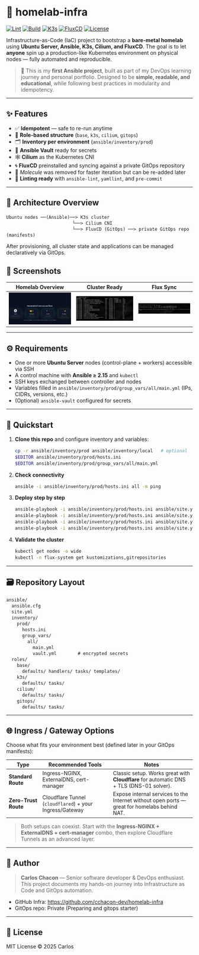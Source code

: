 # 🧩 homelab-infra

[![Lint](https://github.com/cchacon-dev/homelab-infra/actions/workflows/lint.yml/badge.svg)](https://github.com/cchacon-dev/homelab-infra/actions/workflows/lint.yml)
[![Build](https://img.shields.io/badge/ansible-idempotent-blue)](#)
[![K3s](https://img.shields.io/badge/k3s-ready-green)](#)
[![FluxCD](https://img.shields.io/badge/gitops-fluxcd-2ea44f)](#)
[![License](https://img.shields.io/badge/license-MIT-lightgrey)](#)

Infrastructure-as-Code (IaC) project to bootstrap a **bare-metal homelab** using **Ubuntu Server, Ansible, K3s, Cilium, and FluxCD**.
The goal is to let **anyone** spin up a production-like Kubernetes environment on physical nodes — fully automated and reproducible.

> 🧠 This is my **first Ansible project**, built as part of my DevOps learning journey and personal portfolio.
> Designed to be **simple, readable, and educational**, while following best practices in modularity and idempotency.

---

## ✨ Features

- ✅ **Idempotent** — safe to re-run anytime
- 🧱 **Role-based structure** (`base`, `k3s`, `cilium`, `gitops`)
- 🗂️ **Inventory per environment** (`ansible/inventory/prod`)
- 🔐 **Ansible Vault** ready for secrets
- 🕸️ **Cilium** as the Kubernetes CNI
- 🌀 **FluxCD** preinstalled and syncing against a private GitOps repository
- 🧪 *Molecule* was removed for faster iteration but can be re-added later
- 🧹 **Linting ready** with `ansible-lint`, `yamllint`, and `pre-commit`

---

## 🧭 Architecture Overview

```
Ubuntu nodes ──(Ansible)──> K3s cluster
                         └──> Cilium CNI
                         └──> FluxCD (GitOps) ──> private GitOps repo (manifests)
```

After provisioning, all cluster state and applications can be managed declaratively via GitOps.

## 📸 Screenshots

| Homelab Overview | Cluster Ready | Flux Sync |
|------------------|---------------|------------|
| ![Overview](docs/overview.png) | ![Cluster Ready](docs/cluster-ready.png) | ![Flux Sync](docs/flux-sync.png) |

---

## ⚙️ Requirements

- One or more **Ubuntu Server** nodes (control-plane + workers) accessible via SSH
- A control machine with **Ansible ≥ 2.15** and `kubectl`
- SSH keys exchanged between controller and nodes
- Variables filled in `ansible/inventory/prod/group_vars/all/main.yml` (IPs, CIDRs, versions, etc.)
- (Optional) `ansible-vault` configured for secrets

---

## 🚀 Quickstart

1. **Clone this repo** and configure inventory and variables:

   ```bash
   cp -r ansible/inventory/prod ansible/inventory/local   # optional
   $EDITOR ansible/inventory/prod/hosts.ini
   $EDITOR ansible/inventory/prod/group_vars/all/main.yml
   ```

2. **Check connectivity**

   ```bash
   ansible -i ansible/inventory/prod/hosts.ini all -m ping
   ```

3. **Deploy step by step**

   ```bash
   ansible-playbook -i ansible/inventory/prod/hosts.ini ansible/site.yml --tags base
   ansible-playbook -i ansible/inventory/prod/hosts.ini ansible/site.yml --tags k3s
   ansible-playbook -i ansible/inventory/prod/hosts.ini ansible/site.yml --tags cilium
   ansible-playbook -i ansible/inventory/prod/hosts.ini ansible/site.yml --tags gitops
   ```

4. **Validate the cluster**

   ```bash
   kubectl get nodes -o wide
   kubectl -n flux-system get kustomizations,gitrepositories
   ```

---

## 🗃️ Repository Layout

```
ansible/
  ansible.cfg
  site.yml
  inventory/
    prod/
      hosts.ini
      group_vars/
        all/
          main.yml
          vault.yml        # encrypted secrets
  roles/
    base/
      defaults/ handlers/ tasks/ templates/
    k3s/
      defaults/ tasks/
    cilium/
      defaults/ tasks/
    gitops/
      defaults/ tasks/
```

---

## 🌐 Ingress / Gateway Options

Choose what fits your environment best (defined later in your GitOps manifests):

| Type | Recommended Tools | Notes |
|------|-------------------|-------|
| **Standard Route** | Ingress-NGINX, ExternalDNS, cert-manager | Classic setup. Works great with **Cloudflare** for automatic DNS + TLS (DNS-01 solver). |
| **Zero-Trust Route** | Cloudflare Tunnel (`cloudflared`) + your Ingress/Gateway | Expose internal services to the Internet without open ports — great for homelabs behind NAT. |

> Both setups can coexist.
> Start with the **Ingress-NGINX + ExternalDNS + cert-manager** combo, then explore Cloudflare Tunnels as an advanced layer.

---

## 👤 Author

> **Carlos Chacon** — Senior software developer & DevOps enthusiast.
> This project documents my hands-on journey into Infrastructure as Code and GitOps automation.

- GitHub Infra: https://github.com/cchacon-dev/homelab-infra
- GitOps repo: Private (Preparing and gitops starter)

---

## 📝 License

MIT License © 2025 Carlos
